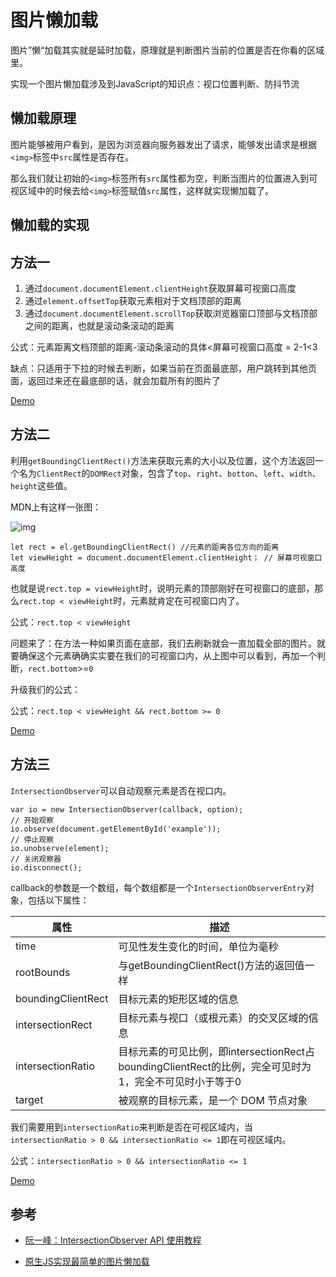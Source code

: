 # 图片懒加载

图片”懒“加载其实就是延时加载，原理就是判断图片当前的位置是否在你看的区域里。

实现一个图片懒加载涉及到JavaScript的知识点：视口位置判断、防抖节流

## 懒加载原理

图片能够被用户看到，是因为浏览器向服务器发出了请求，能够发出请求是根据`<img>`标签中`src`属性是否存在。

那么我们就让初始的`<img>`标签所有`src`属性都为空，判断当图片的位置进入到可视区域中的时候去给`<img>`标签赋值`src`属性，这样就实现懒加载了。

## 懒加载的实现

## 方法一

1. 通过`document.documentElement.clientHeight`获取屏幕可视窗口高度
2. 通过`element.offsetTop`获取元素相对于文档顶部的距离
3. 通过`document.documentElement.scrollTop`获取浏览器窗口顶部与文档顶部之间的距离，也就是滚动条滚动的距离

公式：元素距离文档顶部的距离-滚动条滚动的具体<屏幕可视窗口高度 = 2-1<3

缺点：只适用于下拉的时候去判断，如果当前在页面最底部，用户跳转到其他页面，返回过来还在最底部的话，就会加载所有的图片了

[Demo](<https://www.itxcc.com/demo/lazy-loading/index.html>)

## 方法二

利用`getBoundingClientRect()`方法来获取元素的大小以及位置，这个方法返回一个名为`ClientRect`的`DOMRect`对象，包含了`top`、`right`、`botton`、`left`、`width`、`height`这些值。

MDN上有这样一张图：

![img](https://mdn.mozillademos.org/files/15087/rect.png)

```
let rect = el.getBoundingClientRect() //元素的距离各位方向的距离
let viewHeight = document.documentElement.clientHeight； // 屏幕可视窗口高度
```

也就是说`rect.top = viewHeight`时，说明元素的顶部刚好在可视窗口的底部，那么`rect.top < viewHeight`时，元素就肯定在可视窗口内了。

公式：`rect.top < viewHeight`

问题来了：在方法一种如果页面在底部，我们去刷新就会一直加载全部的图片。就要确保这个元素确确实实要在我们的可视窗口内，从上图中可以看到，再加一个判断，`rect.bottom`>=`0`

升级我们的公式：

公式：`rect.top < viewHeight && rect.bottom >= 0`

[Demo](<https://www.itxcc.com/demo/lazy-loading/index1.html>)

## 方法三

`IntersectionObserver`可以自动观察元素是否在视口内。

```
var io = new IntersectionObserver(callback, option);
// 开始观察
io.observe(document.getElementById('example'));
// 停止观察
io.unobserve(element);
// 关闭观察器
io.disconnect();
```

callback的参数是一个数组，每个数组都是一个`IntersectionObserverEntry`对象，包括以下属性：

| 属性               | 描述                                                         |
| ------------------ | ------------------------------------------------------------ |
| time               | 可见性发生变化的时间，单位为毫秒                             |
| rootBounds         | 与getBoundingClientRect()方法的返回值一样                    |
| boundingClientRect | 目标元素的矩形区域的信息                                     |
| intersectionRect   | 目标元素与视口（或根元素）的交叉区域的信息                   |
| intersectionRatio  | 目标元素的可见比例，即intersectionRect占boundingClientRect的比例，完全可见时为1，完全不可见时小于等于0 |
| target             | 被观察的目标元素，是一个 DOM 节点对象                        |

我们需要用到`intersectionRatio`来判断是否在可视区域内，当`intersectionRatio > 0 && intersectionRatio <= 1`即在可视区域内。

公式：`intersectionRatio > 0 && intersectionRatio <= 1`

[Demo](<https://www.itxcc.com/demo/lazy-loading/index2.html>)

## 参考

- [阮一峰：IntersectionObserver API 使用教程](<http://www.ruanyifeng.com/blog/2016/11/intersectionobserver_api.html>)

- [原生JS实现最简单的图片懒加载](<https://blog.csdn.net/ITzhongzi/article/details/77466779>)